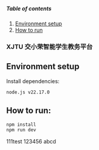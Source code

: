 ##### Table of contents
1. [Environment setup](#environment-setup)
2. [How to run](#how-to-run)
### **XJTU 交小荣智能学生教务平台**
## Environment setup
Install dependencies:
```shell
node.js v22.17.0 
```

## How to run:
```bash
npm install
npm run dev
```
111test
123456
abcd
